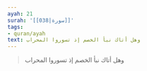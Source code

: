 ```yaml
---
ayah: 21
surah: '[[038|سورة]]'
tags:
- quran/ayah
text: وهل أتاك نبأ الخصم إذ تسوروا المحراب
---
```

> وهل أتاك نبأ الخصم إذ تسوروا المحراب
